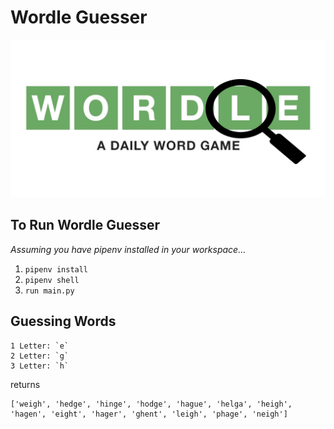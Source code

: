 # Wordle Guesser
![Wordle Guesser Image](wordle.png?raw=true)
## To Run Wordle Guesser
*Assuming you have pipenv installed in your workspace...*
1. `pipenv install` 
2. `pipenv shell`
3. `run main.py`

## Guessing Words
```
1 Letter: `e`
2 Letter: `g`
3 Letter: `h`
```

returns 

```
['weigh', 'hedge', 'hinge', 'hodge', 'hague', 'helga', 'heigh', 'hagen', 'eight', 'hager', 'ghent', 'leigh', 'phage', 'neigh']
```
